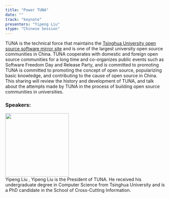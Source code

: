 ```yaml
---
title: "Power TUNA"
date: "" 
track: "keynote"
presenters: "Yipeng Liu"
stype: "Chinese Session"
---
```

TUNA is the technical force that maintains the [Tsinghua University open source software mirror site](https://mirrors.tuna.tsinghua.edu.cn) and is one of the largest university open source communities in China. TUNA cooperates with domestic and foreign open source communities for a long time and co-organizes public events such as Software Freedom Day and Release Party, and is committed to promoting TUNA is committed to promoting the concept of open source, popularizing basic knowledge, and contributing to the cause of open source in China. This sharing will review the history and development of TUNA, and talk about the attempts made by TUNA in the process of building open source communities in universities.


### Speakers: 
<img src="images/speaker/2024.png" width="200" />
<br>
Yipeng Liu ,
Yipeng Liu is the President of TUNA. He received his undergraduate degree in Computer Science from Tsinghua University and is a PhD candidate in the School of Cross-Cutting Information.
